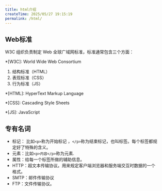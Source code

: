 ```yaml
---
title: html介绍
createTime: 2025/05/27 19:15:19
permalink: /html/
---
```

## Web标准

W3C 组织负责制定 Web 全球广域网标准，标准通常包含三个方面：

*[W3C]: World Wide Web Consortium

1. 结构标准（HTML）
2. 表现标准（CSS）
3. 行为标准（JS）

*[HTML]: HyperText Markup Language

*[CSS]: Cascading Style Sheets

*[JS]: JavaScript

## 专有名词

- 标记： 比如`<p>`称为开始标记 ，`</p>`称为结束标记，也叫标签。每个标签都规定好了特殊的含义。
- 元素：比如`<p>内容</p>`称为元素.
- 属性：给每一个标签所做的辅助信息。
- HTTP：超文本传输协议。用来规定客户端浏览器和服务端交互时数据的一个格式。
- SMTP：邮件传输协议
- FTP：文件传输协议。